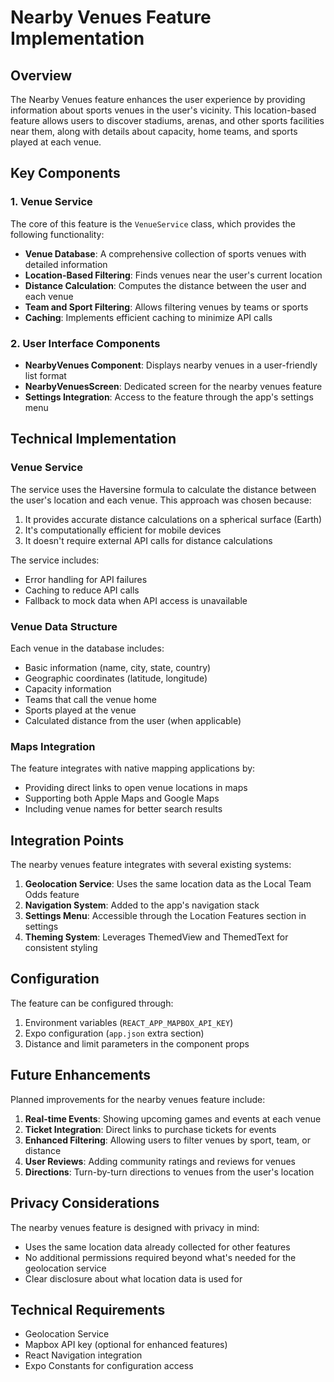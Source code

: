 # Nearby Venues Feature Implementation

## Overview

The Nearby Venues feature enhances the user experience by providing information about sports venues in the user's vicinity. This location-based feature allows users to discover stadiums, arenas, and other sports facilities near them, along with details about capacity, home teams, and sports played at each venue.

## Key Components

### 1. Venue Service

The core of this feature is the `VenueService` class, which provides the following functionality:

- **Venue Database**: A comprehensive collection of sports venues with detailed information
- **Location-Based Filtering**: Finds venues near the user's current location
- **Distance Calculation**: Computes the distance between the user and each venue
- **Team and Sport Filtering**: Allows filtering venues by teams or sports
- **Caching**: Implements efficient caching to minimize API calls

### 2. User Interface Components

- **NearbyVenues Component**: Displays nearby venues in a user-friendly list format
- **NearbyVenuesScreen**: Dedicated screen for the nearby venues feature
- **Settings Integration**: Access to the feature through the app's settings menu

## Technical Implementation

### Venue Service

The service uses the Haversine formula to calculate the distance between the user's location and each venue. This approach was chosen because:

1. It provides accurate distance calculations on a spherical surface (Earth)
2. It's computationally efficient for mobile devices
3. It doesn't require external API calls for distance calculations

The service includes:

- Error handling for API failures
- Caching to reduce API calls
- Fallback to mock data when API access is unavailable

### Venue Data Structure

Each venue in the database includes:

- Basic information (name, city, state, country)
- Geographic coordinates (latitude, longitude)
- Capacity information
- Teams that call the venue home
- Sports played at the venue
- Calculated distance from the user (when applicable)

### Maps Integration

The feature integrates with native mapping applications by:

- Providing direct links to open venue locations in maps
- Supporting both Apple Maps and Google Maps
- Including venue names for better search results

## Integration Points

The nearby venues feature integrates with several existing systems:

1. **Geolocation Service**: Uses the same location data as the Local Team Odds feature
2. **Navigation System**: Added to the app's navigation stack
3. **Settings Menu**: Accessible through the Location Features section in settings
4. **Theming System**: Leverages ThemedView and ThemedText for consistent styling

## Configuration

The feature can be configured through:

1. Environment variables (`REACT_APP_MAPBOX_API_KEY`)
2. Expo configuration (`app.json` extra section)
3. Distance and limit parameters in the component props

## Future Enhancements

Planned improvements for the nearby venues feature include:

1. **Real-time Events**: Showing upcoming games and events at each venue
2. **Ticket Integration**: Direct links to purchase tickets for events
3. **Enhanced Filtering**: Allowing users to filter venues by sport, team, or distance
4. **User Reviews**: Adding community ratings and reviews for venues
5. **Directions**: Turn-by-turn directions to venues from the user's location

## Privacy Considerations

The nearby venues feature is designed with privacy in mind:

- Uses the same location data already collected for other features
- No additional permissions required beyond what's needed for the geolocation service
- Clear disclosure about what location data is used for

## Technical Requirements

- Geolocation Service
- Mapbox API key (optional for enhanced features)
- React Navigation integration
- Expo Constants for configuration access